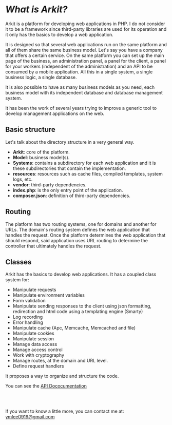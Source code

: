 # *What is Arkit?*

Arkit is a platform for developing web applications in PHP. I do not consider it to be a framework since third-party libraries are used for its operation and it only has the basics to develop a web application.

It is designed so that several web applications run on the same platform and all of them share the same business model.
Let's say you have a company that offers a certain service. On the same platform you can set up the main page of the business, an administration panel, a panel for the client, a panel for your workers (independent of the administration) and an API to be consumed by a mobile application. All this in a single system, a single business logic, a single database.

It is also possible to have as many business models as you need, each business model with its independent database and database management system.

It has been the work of several years trying to improve a generic tool to develop management applications on the web.


## Basic structure

Let's talk about the directory structure in a very general way.
 - **Arkit**: core of the platform.
 - **Model**: business model(s).
 - **Systems**: contains a subdirectory for each web application and it is these subdirectories that contain the implementation.
 - **resources**: resources such as cache files, compiled templates, system logs, etc.
 - **vendor**: third-party dependencies.
 - **index.php**: is the only entry point of the application.
 - **composer.json**: definition of third-party dependencies.

## Routing

The platform has two routing systems, one for domains and another for URLs. The domain's routing system defines the web application that handles the request. Once the platform determines the web application that should respond, said application uses URL routing to determine the controller that ultimately handles the request.


## Classes

Arkit has the basics to develop web applications.
It has a coupled class system for:
 - Manipulate requests
 - Manipulate environment variables
 - Form validation
 - Manipulate sending responses to the client using json formatting, redirection and html code using a templating engine (Smarty)
 - Log recording
 - Error handling
 - Manipulate cache (Apc, Memcache, Memcached and file)
 - Manipulate cookies
 - Manipulate session
 - Manage data access
 - Manage access control
 - Work with cryptography
 - Manage routes, at the domain and URL level.
 - Define request handlers

It proposes a way to organize and structure the code.




You can see the [API Dococumentation](https://github.com/ymlee0919/arkit/blob/main/docs/Home.md "API Documentation")

<br>
<br>

If you want to know a little more, you can contact me at: [ymlee0919@gmail.com](mailto:ymlee0919@gmail.com "ymlee0919@gmail.com")
